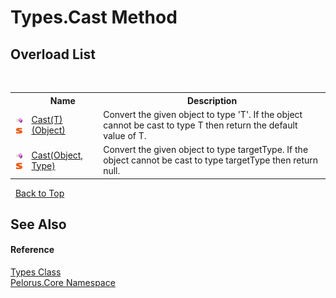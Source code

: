 # Types.Cast Method 
 


## Overload List
&nbsp;<table><tr><th></th><th>Name</th><th>Description</th></tr><tr><td>![Public method](media/pubmethod.gif "Public method")![Static member](media/static.gif "Static member")</td><td><a href="F3F61BCB">Cast(T)(Object)</a></td><td>
Convert the given object to type 'T'. If the object cannot be cast to type T then return the default value of T.</td></tr><tr><td>![Public method](media/pubmethod.gif "Public method")![Static member](media/static.gif "Static member")</td><td><a href="FB7D35AD">Cast(Object, Type)</a></td><td>
Convert the given object to type targetType. If the object cannot be cast to type targetType then return null.</td></tr></table>&nbsp;
<a href="#types.cast-method">Back to Top</a>

## See Also


#### Reference
<a href="4DD83F54">Types Class</a><br /><a href="CB7C5302">Pelorus.Core Namespace</a><br />